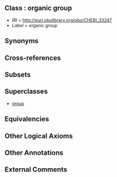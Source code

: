 
## Class : organic group

 * *IRI* = http://purl.obolibrary.org/obo/CHEBI_33247
 * *Label* = organic group

## Synonyms


## Cross-references


## Subsets


## Superclasses

 * [group](../../CHEBI/33/CHEBI_24433.md)

## Equivalencies


## Other Logical Axioms


## Other Annotations


## External Comments

